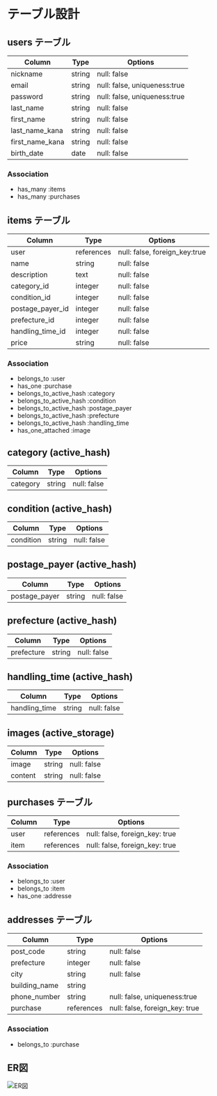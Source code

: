 # テーブル設計

## users テーブル

| Column          | Type   | Options                      |
| --------------- | ------ | ---------------------------- |
| nickname        | string | null: false                  |
| email           | string | null: false, uniqueness:true |
| password        | string | null: false, uniqueness:true |
| last_name       | string | null: false                  |
| first_name      | string | null: false                  |
| last_name_kana  | string | null: false                  |
| first_name_kana | string | null: false                  |
| birth_date      | date   | null: false                  |

### Association

- has_many :items
- has_many :purchases


## items テーブル

| Column           | Type       | Options                       |
| ---------------- | ---------- | ----------------------------  |
| user             | references | null: false, foreign_key:true |
| name             | string     | null: false                   |
| description      | text       | null: false                   |
| category_id      | integer    | null: false                   |
| condition_id     | integer    | null: false                   |
| postage_payer_id | integer    | null: false                   |
| prefecture_id    | integer    | null: false                   |
| handling_time_id | integer    | null: false                   |
| price            | string     | null: false                   |

### Association

- belongs_to :user
- has_one :purchase
- belongs_to_active_hash :category
- belongs_to_active_hash :condition
- belongs_to_active_hash :postage_payer
- belongs_to_active_hash :prefecture
- belongs_to_active_hash :handling_time
- has_one_attached :image


## category (active_hash)

| Column           | Type       | Options        |
| ---------------- | ---------- | -------------- |
| category         | string     | null: false    |

## condition (active_hash)

| Column           | Type       | Options        |
| ---------------- | ---------- | -------------- |
| condition        | string     | null: false    |

## postage_payer (active_hash)

| Column           | Type       | Options        |
| ---------------- | ---------- | -------------- |
| postage_payer    | string     | null: false    |

## prefecture (active_hash)

| Column           | Type       | Options        |
| ---------------- | ---------- | -------------- |
| prefecture       | string     | null: false    |

## handling_time (active_hash)

| Column           | Type       | Options        |
| ---------------- | ---------- | -------------- |
| handling_time    | string     | null: false    |

## images (active_storage)

| Column  | Type       | Options         |
| ------- | ---------- | --------------- |
| image   | string     | null: false     |
| content | string     | null: false     |



## purchases テーブル

| Column | Type       | Options                        |
| ------ | ---------- | ------------------------------ |
| user   | references | null: false, foreign_key: true |
| item   | references | null: false, foreign_key: true |

### Association

- belongs_to :user
- belongs_to :item
- has_one :addresse


## addresses テーブル

| Column        | Type       | Options                        |
| ------------- | ---------- | ------------------------------ |
| post_code     | string     | null: false                    |
| prefecture    | integer    | null: false                    |
| city          | string     | null: false                    |
| building_name | string     |                                |
| phone_number  | string     | null: false, uniqueness:true   |
| purchase      | references | null: false, foreign_key: true |

### Association

- belongs_to :purchase


## ER図

![ER図](https://gyazo.com/33de707aa4d66eebbc2cd3676837d7b1)